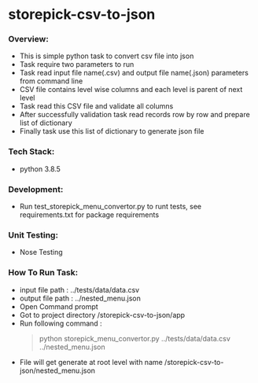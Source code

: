 # storepick-csv-to-json

### Overview: ###

* This is simple python task to convert csv file into json
* Task require two parameters to run
* Task read input file name(.csv) and output file name(.json) parameters from command line
* CSV file contains level wise columns and each level is parent of next level
* Task read this CSV file and validate all columns
* After successfully validation task read records row by row and prepare list of dictionary
* Finally task use this list of dictionary to generate json file 

### Tech Stack:  ###

* python 3.8.5

### Development: ###

* Run test_storepick_menu_convertor.py to runt tests, see requirements.txt 
for package requirements


### Unit Testing:  ###

* Nose Testing

### How To Run Task: ###

* input file path : ../tests/data/data.csv
* output file path : ../nested_menu.json
* Open Command prompt
* Got to project directory /storepick-csv-to-json/app 
* Run following command :
    >python storepick_menu_convertor.py ../tests/data/data.csv ../nested_menu.json
* File will get generate at root level with name /storepick-csv-to-json/nested_menu.json